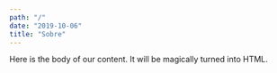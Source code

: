 ```yaml
---
path: "/"
date: "2019-10-06"
title: "Sobre"
---
```


Here is the body of our content. It will be magically turned into HTML.
